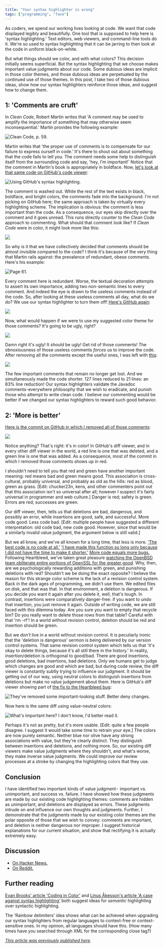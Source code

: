 ```yaml
---
title: "Your syntax highlighter is wrong"
tags: ["programming", "fave"]
---
```


As coders, we spend our working lives looking at code. 
We want that code displayed legibly and beautifully. 
One tool that is supposed to help here is 'syntax highlighting.' 
Text editors, web viewers, and command-line tools do it. 
We're so used to syntax highlighting 
that it can be jarring to then look at the code in uniform black-on-white.

But what things should we color, and with what colors? 
This decision initially seems superficial. 
But the syntax highlighting that we choose 
makes important value judgments about our code. 
Some dubious ideas are implicit in those color themes, 
and those dubious ideas are perpetuated by the continued use of those themes.
In this post, 
I take two of those dubious ideas, 
show how our syntax highlighters reinforce those ideas, 
and suggest how to change them.

## 1: 'Comments are cruft'

In _Clean Code_, Robert Martin writes that 
'A comment may be used to amplify the importance of something that may otherwise seem inconsequential.' 
Martin provides the following example:

<p><img src="/assets/2014-05-11/1.png" alt="Clean Code, p. 59." /></p>

Martin writes that 
'the proper use of comments is 
to compensate for our failure to express ourself in code.' 
It's there to shout out about something that the code fails to tell you. 
The comment needs some help to distinguish itself from the surrounding code and say, 
'hey, I'm important!' 
Notice that the comment in Martin's book is appropriately in boldface.
Now, [let's look at that same code on GitHub's code viewer](https://github.com/unclebob/fitnesse/blob/e013f4cf7d466163af4c22cb1a3b6ab502cded17/src/fitnesse/wikitext/widgets/ListWidget.java):

<p><img src="/assets/2014-05-11/2.png" alt="Using GitHub's syntax highlighting." /></p>

The comment is washed out. 
While the rest of the text exists in black, boldface, and bright colors, 
the comments fade into the background. 
I'm not picking on GitHub here; 
the same approach is taken by virtually every highlighting scheme. 
The implication is obvious: 
the comment is less important than the code.
As a consequence, 
our eyes skip directly over the comment and it goes unread. 
This runs directly counter to the _Clean Code_ approach to commenting.
What should that comment look like? 
If _Clean Code_ were in color, it might look more like this:

<p><img src="/assets/2014-05-11/3.png" /></p>

So why is it that we have collectively decided 
that comments should be almost invisible compared to the code? 
I think it's because of the very thing that Martin rails against: 
the prevalence of redundant, obese comments. 
Here's his example:

<p><img src="/assets/2014-05-11/4.png" alt="Page 61." /></p>

Every comment here is redundant. 
Worse, the textual decoration attempts to assert its own importance, 
adding two non-semantic lines to every comment. 
And indeed the eye is drawn to the useless comments instead of the code. 
So, after looking at these useless comments all day, what do we do? 
We use our syntax highlighter to turn them off! 
[Here's GitHub again](https://github.com/apache/tomcat/blob/a84fabcbc6fee8a69253ad92a304b4718e96a7c9/java/org/apache/catalina/core/ContainerBase.java):

<p><img src="/assets/2014-05-11/5.png" /></p>

Now, what would happen if we were to use my suggested color theme for those comments? 
It's going to be ugly, right?

<p><img src="/assets/2014-05-11/6.png" /></p>

Damn right it's ugly! 
It _should_ be ugly! 
Get rid of those comments! 
The obnoxiousness of those useless comments _forces_ us to improve the code. 
After removing all the comments except the useful ones, 
I was left with [this](https://github.com/jameshfisher/tomcat/blob/566fe9891f80b047fae47fcda75a2daad7338f2f/java/org/apache/catalina/core/ContainerBase.java):

<p><img src="/assets/2014-05-11/7.png" /></p>

The few important comments that remain no longer get lost. 
And we simultaneously made the code shorter. 
127 lines reduced to 21 lines: 
an 83% line reduction!
Our syntax highlighters validate the Javadoc comments-everywhere philosophy 
that we wish to eradicate, 
and punish those who attempt to write clean code. 
I believe our commenting would be better 
if we changed our syntax highlighters to reward such good behavior.

## 2: 'More is better'

[Here is the commit on GitHub in which I removed all of those comments](https://github.com/apache/tomcat/compare/trunk...jameshfisher:remove-obnoxious-comments):

<p><img src="/assets/2014-05-11/8.png" /></p>

Notice anything? 
That's right: it's in color! 
In GitHub's diff viewer, 
and in every other diff viewer in the world, 
a red line is one that was deleted, 
and a green line is one that was added. 
As a consequence, 
most of the commit in which I removed those comments shows up in red.

I shouldn't need to tell you that red and green have another important meaning: 
red means bad and green means good. 
This association is cross-cultural, 
probably universal, 
and probably as old as the hills: 
red as blood, green as grass. 
[Edit: chucker23n, kens, and other commenters point out that 
this association isn't so universal after all; 
however I suspect it's fairly universal in programmer and web culture.]
Danger is red; safety is green. 
Errors are red; successes are green.

Our diff viewer, then, tells us that 
deletions are bad, dangerous, and possibly an error, 
while insertions are good, safe, and successful. 
More code good. Less code bad. 
[Edit: multiple people have suggested a different interpretation: 
old code bad, new code good. 
However, since that would be a similarly invalid value judgment, 
the argument below is still valid.]

But we all know, 
and we've all known for a long time, 
that less is more. 
['The best code is no code at all.'](https://blog.codinghorror.com/the-best-code-is-no-code-at-all/)
['I have made this function so long only because I did not have the time to make it shorter.'](http://wiki.c2.com/?WhyWeWriteSuccinctCode)
[More code equals more bugs.](https://www.mayerdan.com/ruby/2012/11/11/bugs-per-line-of-code-ratio)
Following Heartbleed, 
we've taken great pleasure [watching the OpenBSD team obliterate entire portions of OpenSSL for the greater good](http://opensslrampage.org/).
Why, then, are we psychologically rewarding additions with green, 
and punishing deletions with red? 
Shouldn't we be doing the exact opposite?
I believe the reason for this strange color scheme is 
the lack of a revision control system. 
Back in the dark ages of programming, we didn't use them. 
We edited files on disk, and that was that. 
In that environment, a deletion is dangerous. 
If you decide you want it again after you delete it, well, that's tough. 
In contrast, insertions were comparatively danger-free: 
if you want to undo that insertion, you just remove it again. 
Outside of writing code, we are still faced with this dilemma today. 
Are you sure you want to empty that recycle bin? 
Do you really want to delete those rows from that table? 
Careful with that 'rm -rf'! 
In a world without revision control, 
deletion should be red and insertion should be green.

But we _don't_ live in a world without revision control. 
It is peculiarly ironic that 
the 'deletion is dangerous' sermon is being delivered by our version control systems. 
That same revision control system which tells us that 
'it's okay to delete things, because it's all still there in the history.'
In reality, insertion/deletion is orthogonal to good/bad. 
There are good insertions, good deletions, bad insertions, bad deletions. 
Only we humans get to judge which changes are good and which are bad, 
but during code review, 
the diff viewer is constantly subtly trying to influence our judgment. 
It should be getting out of our way, 
using neutral colors to distinguish insertions from deletions 
but make no value judgement about them.
Here is GitHub's diff viewer showing part of [the fix to the Heartbleed bug](https://github.com/openssl/openssl/commit/96db902):

<p><img src="/assets/2014-05-11/9.png" alt="They've removed some important-looking stuff. Better deny changes." /></p>

Now here is the same diff using value-neutral colors:

<p><img src="/assets/2014-05-11/10.png" alt="What's important here? I don't know, I'd better read it." /></p>


Perhaps it's not as pretty, but it's more usable. 
[Edit: quite a few people disagree. 
I suggest it would take some time to retrain your eye.] 
The colors are now purely semantic. 
Neither blue nor olive have any strong associations with value, 
but they're clearly distinct. 
They distinguish between insertions and deletions, and nothing more.
So, our existing diff viewers make value judgments where they shouldn't, 
and what's worse, they make inverse value judgments. 
We could improve our review processes at a stroke 
by changing the highlighting colors that they use.

## Conclusion

I have identified two important kinds of value judgment - 
important vs. unimportant, and success vs. failure. 
I have showed how these judgments are made by our existing code highlighting themes: 
comments are hidden as unimportant, 
and deletions are displayed as errors. 
These judgments intrude on and influence our own thoughts and judgments. 
Further, 
I demonstrate that the judgments made by our existing color themes 
are the polar opposite of those that we wish to convey: 
comments are important, 
and deletion is neither dangerous nor improper. 
I suggest historical explanations for our current situation, 
and show that rectifying it is actually extremely easy.

## Discussion

* [On Hacker News.](https://news.ycombinator.com/item?id=7728781)
* [On Reddit.](https://www.reddit.com/r/programming/comments/25a4pm/your_syntax_highlighter_is_wrong/)

## Further reading

[Evan Brooks' article 'Coding in Color'](https://medium.com/@evnbr/coding-in-color-3a6db2743a1e)
and [Linus Åkesson's article 'A case against syntax highlighting'](http://www.linusakesson.net/programming/syntaxhighlighting/)
both suggest ideas for _semantic_ highlighting over syntactic highlighting.

The 'Rainbow delimiters' idea 
shows what can be achieved 
when upgrading our syntax highlighters from regular languages 
to context-free or context-sensitive ones. 
In my opinion, all languages should have this. 
(How many times have you searched through XML for the corresponding close tag?)

_[This article was previously published here](https://medium.com/@MrJamesFisher/your-syntax-highlighter-is-wrong-6f83add748c9)._